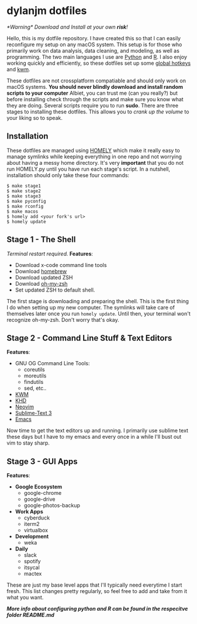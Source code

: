 # dylanjm dotfiles
_\*Warning\* Download and Install at your own **risk**!_

Hello, this is my dotfile repository. I have created this so that I can easily reconfigure my setup on any macOS system. This setup is for those who primarily work on data analysis, data cleaning, and modeling, as well as programming. The two main languages I use are [Python](https://www.python.org) and [R](https://cran.r-project.org). I also enjoy working quickly and efficiently, so these dotfiles set up some [global hotkeys](https://github.com/koekeishiya/khd) and [kwm](https://github.com/koekeishiya/kwm). 

These dotfiles are not crossplatform compatiable and should only work on macOS systems. **You should never blindly download and install random scripts to your computer** Albiet, you can trust me (can you really?) but before installing check through the scripts and make sure you know what they are doing. Several scripts require you to run **sudo**. There are three stages to installing these dotfiles. This allows you to _crank up the volume_ to your liking so to speak. 

## Installation

These dotfiles are managed using [HOMELY](http://homely.readthedocs.io/en/latest/index.html) which make it really easy to manage symlinks while keeping everything in one repo and not worrying about having a messy home directory. It's very **important** that you do not run HOMELY.py until you have run each stage's script. In a nutshell, installation should only take these four commands:

```
$ make stage1
$ make stage2 
$ make stage3
$ make pyconfig
$ make rconfig
$ make macos
$ homely add <your fork's url>
$ homely update
```

## Stage 1 - The Shell
*Terminal restart required.*
**Features**:

* Download x-code command line tools  
* Download [homebrew](https://brew.sh)
* Download updated ZSH
* Download [oh-my-zsh](https://github.com/robbyrussell/oh-my-zsh)
* Set updated ZSH to default shell. 

The first stage is downloading and preparing the shell. This is the first thing I do when setting up my new computer. The symlinks will take care of themselves later once you run `homely update`. Until then, your terminal won't recognize oh-my-zsh. Don't worry that's okay.

## Stage 2 - Command Line Stuff & Text Editors
**Features**:

* GNU OG Command Line Tools:
    - coreutils
    - moreutils
    - findutils
    - sed, etc..
* [KWM](https://github.com/koekeishiya/kwm)
* [KHD](https://github.com/koekeishiya/kwm)
* [Neovim](https://neovim.io)
* [Sublime-Text 3](https://www.sublimetext.com)
* [Emacs](https://www.gnu.org/software/emacs/)

Now time to get the text editors up and running. I primarily use sublime text these days but I have to my emacs and every once in a while I'll bust out vim to stay sharp. 

## Stage 3 - GUI Apps
**Features**:

* **Google Ecosystem**
    - google-chrome
    - google-drive
    - google-photos-backup
* **Work Apps**
    - cyberduck
    - iterm2
    - virtualbox
* **Development**
    - weka
* **Daily**
    - slack
    - spotify
    - itsycal
    - mactex

These are just my base level apps that I'll typically need everytime I start fresh. This list changes pretty regularly, so feel free to add and take from it what you want. 

_**More info about configuring python and R can be found in the respecitve folder README.md**_
